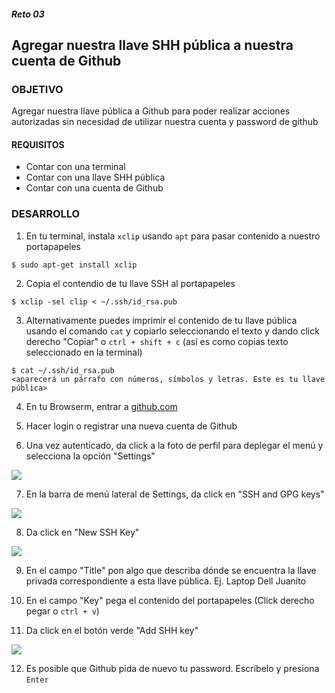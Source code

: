 ##### Reto 03
## Agregar nuestra llave SHH pública a nuestra cuenta de Github

### OBJETIVO
Agregar nuestra llave pública a Github para poder realizar acciones autorizadas sin necesidad de utilizar nuestra cuenta y password de github

#### REQUISITOS

- Contar con una terminal
- Contar con una llave SHH pública
- Contar con una cuenta de Github

### DESARROLLO

1. En tu terminal, instala `xclip` usando `apt` para pasar contenido a nuestro portapapeles

```
$ sudo apt-get install xclip
```

2. Copia el contendio de tu llave SSH al portapapeles

```
$ xclip -sel clip < ~/.ssh/id_rsa.pub
```

3. Alternativamente puedes imprimir el contenido de tu llave pública usando el comando `cat` y copiarlo seleccionando el texto y dando click derecho "Copiar" o `ctrl + shift + c` (así es como copias texto seleccionado en la terminal)

```
$ cat ~/.ssh/id_rsa.pub
<aparecerá un párrafo con números, símbolos y letras. Este es tu llave pública>
```

4. En tu Browserm, entrar a <a href="https://github.com" target="_blank">github.com</a>

5. Hacer login o registrar una nueva cuenta de Github

6. Una vez autenticado, da click a la foto de perfil para deplegar el menú y selecciona la opción "Settings"

![](https://help.github.com/assets/images/help/settings/userbar-account-settings.png)

7. En la barra de menú lateral de Settings, da click en "SSH and GPG keys"

![](https://help.github.com/assets/images/help/settings/settings-sidebar-ssh-keys.png)

8. Da click en "New SSH Key"

![](https://help.github.com/assets/images/help/settings/ssh-add-ssh-key.png)

9. En el campo "Title" pon algo que describa dónde se encuentra la llave privada correspondiente a esta llave pública. Ej. Laptop Dell Juanito

10. En el campo "Key" pega el contenido del portapapeles (Click derecho pegar o `ctrl + v`)

11. Da click en el botón verde "Add SHH key"

![](https://help.github.com/assets/images/help/settings/ssh-add-key.png)

12. Es posible que Github pida de nuevo tu password. Escríbelo y presiona `Enter`
